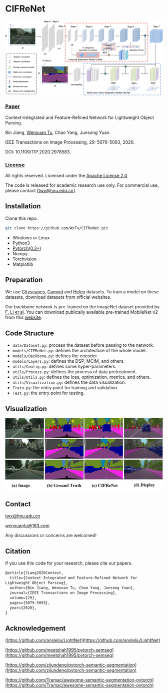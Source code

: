 # CIFReNet
<span id="jump1"></span>
![CIFReNet Show](./CIFReNet.jpg)

###  [Paper](https://ieeexplore.ieee.org/stamp/stamp.jsp?tp=&arnumber=9032321)

Context-Integrated and Feature-Refined Network for Lightweight Object Parsing.<br>

Bin Jiang, [Wenxuan Tu](https://github.com/WxTu/CIFReNet/), Chao Yang, Junsong Yuan.<br>

IEEE Transactions on Image Processing, 29: 5079-5093, 2020.<br>

DOI: 10.1109/TIP.2020.2978583.<br>

### [License](https://raw.githubusercontent.com/nvlabs/SPADE/master/LICENSE.md)


All rights reserved.
Licensed under the [Apache License 2.0](http://www.apache.org/licenses/LICENSE-2.0) 

The code is released for academic research use only. For commercial use, please contact [twx@hnu.edu.cn].


## Installation

Clone this repo.
```bash
git clone https://github.com/WxTu/CIFReNet.git
```

* Windows or Linux
* Python3
* [Pytorch(0.3+)](https://pytorch.org/)
* Numpy
* Torchvision
* Matplotlib


## Preparation

We use [Cityscapes](https://www.cityscapes-dataset.com/), [Camvid](http://mi.eng.cam.ac.uk/research/projects/VideoRec/CamVid/) and [Helen](http://www.f-zhou.com/fa_code.html) datasets. To train a model on these datasets, download datasets from official websites.

Our backbone network is pre-trained on the ImageNet dataset provided by [F. Li et al](http://www.image-net.org/). You can download publically available pre-trained MobileNet v2 from this [website](https://github.com/ansleliu/LightNet).

## Code Structure
- `data/Dataset.py`: process the dataset before passing to the network.
- `models/CIFReNet.py`: defines the architecture of the whole model.
- `models/Backbone.py`: defines the encoder.
- `models/Layers.py`: defines the DSP, MCIM, and others.
- `utils/Config.py`: defines some hyper-parameters.
- `utils/Process.py`: defines the process of data pretreatment.
- `utils/Utils.py`: defines the loss, optimization, metrics, and others.
- `utils/Visualization.py`: defines the data visualization.
- `Train.py`: the entry point for training and validation.
- `Test.py`: the entry point for testing.

<span id="jump2"></span>

## Visualization
![Show](./visual.jpg)

## Contact
[twx@hnu.edu.cn](twx@hnu.edu.cn)

[wenxuantu@163.com](wenxuantu@163.com)

Any discussions or concerns are welcomed!

## Citation
If you use this code for your research, please cite our papers.
```
@article{Jiang2020Context,
  title={Context-Integrated and Feature-Refined Network for Lightweight Object Parsing},
  author={Bin Jiang, Wenxuan Tu, Chao Yang, Junsong Yuan},
  journal={IEEE Transactions on Image Processing},
  volume={29},
  pages={5079-5093},
  year={2020},
}
```
## Acknowledgement

[https://github.com/ansleliu/LightNet](https://github.com/ansleliu/LightNet)

[https://github.com/meetshah1995/pytorch-semseg](https://github.com/meetshah1995/pytorch-semseg)

[https://github.com/zijundeng/pytorch-semantic-segmentation](https://github.com/zijundeng/pytorch-semantic-segmentation)

[https://github.com/Tramac/awesome-semantic-segmentation-pytorch](https://github.com/Tramac/awesome-semantic-segmentation-pytorch)



